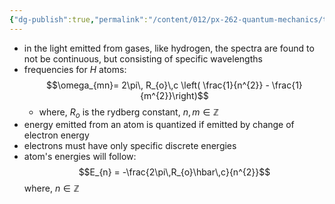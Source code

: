 ```yaml
---
{"dg-publish":true,"permalink":"/content/012/px-262-quantum-mechanics/term-1/a-recap/px-262-a3-line-spectra/","noteIcon":"1","created":"2025-08-27T13:14:08.478+01:00","updated":"2024-11-26T01:05:36.000+00:00"}
---
```


- in the light emitted from gases, like hydrogen, the spectra are found to not be continuous, but consisting of specific wavelengths
- frequencies for $H$ atoms: 
  $$\omega_{mn}= 2\pi\, R_{o}\,c \left( \frac{1}{n^{2}} - \frac{1}{m^{2}}\right)$$
	- where, $R_{o}$ is the rydberg constant, $n,m\in\mathbb Z$
- energy emitted from an atom is quantized if emitted by change of electron energy
- electrons must have only specific discrete energies
- atom's energies will follow: 
  $$E_{n} = -\frac{2\pi\,R_{o}\hbar\,c}{n^{2}}$$
	where, $n\in\mathbb Z$
